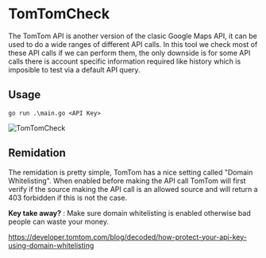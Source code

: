 # TomTomCheck
The TomTom API is another version of the clasic Google Maps API, it can be used to do a wide ranges of different API calls. In this tool we check most of these API calls if we can perform them, the only downside is for some API calls there is account specific information required like history which is imposible to test via a default API query.

## Usage
```
go run .\main.go <API Key>
```
![TomTomCheck](https://user-images.githubusercontent.com/67435928/202419434-a10b2d57-d361-434f-883e-052fc10608e4.png)

## Remidation
The remidation is pretty simple, TomTom has a nice setting called "Domain Whitelisting". When enabled before making the API call TomTom will first verify if the source making the API call is an allowed source and will return a 403 forbidden if this is not the case.

**Key take away?** : Make sure domain whitelisting is enabled otherwise bad people can waste your money.

https://developer.tomtom.com/blog/decoded/how-protect-your-api-key-using-domain-whitelisting
